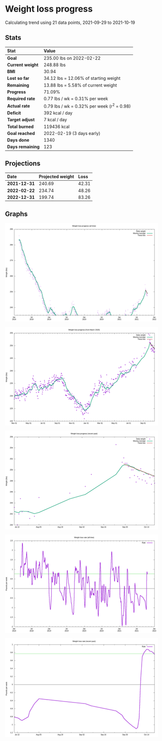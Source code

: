 # Weight loss progress

Calculating trend using 21 data points, 2021-09-29 to 2021-10-19

## Stats

Stat|Value
:-|:-
**Goal**|235.00 lbs on 2022-02-22
**Current weight**|248.88 lbs
**BMI**|30.94
**Lost so far**|34.12 lbs = 12.06% of starting weight
**Remaining**|13.88 lbs =  5.58% of current  weight
**Progress**|71.09%
**Required rate**|0.77 lbs / wk = 0.31% per week
**Actual rate**|0.79 lbs / wk = 0.32% per week  (r<sup>2</sup> = 0.98)
**Deficit**|392 kcal / day
**Target adjust**|7 kcal / day
**Total burned**|119436 kcal
**Goal reached**|2022-02-19 (3 days early)
**Days done**|1340
**Days remaining**|123

## Projections

Date|Projected weight|Loss
:-|:-|:-
**2021-12-31**|240.69|42.31
**2022-02-22**|234.74|48.26
**2022-12-31**|199.74|83.26

## Graphs

![](weight-graph-alltime.png)

![](weight-graph-covid.png)

![](weight-graph-recent.png)

![](rate-graph-alltime.png)

![](rate-graph-recent.png)
